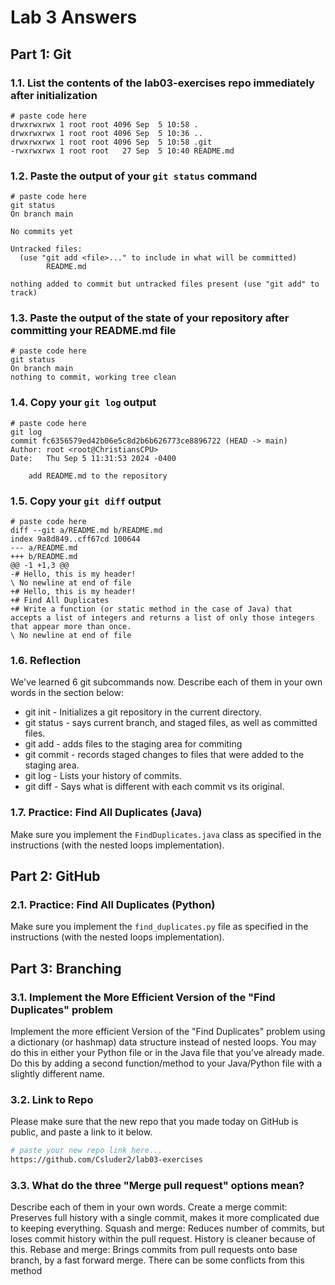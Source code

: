 # Lab 3 Answers

## Part 1: Git

### 1.1. List the contents of the lab03-exercises repo immediately after initialization
```
# paste code here
drwxrwxrwx 1 root root 4096 Sep  5 10:58 .
drwxrwxrwx 1 root root 4096 Sep  5 10:36 ..
drwxrwxrwx 1 root root 4096 Sep  5 10:58 .git
-rwxrwxrwx 1 root root   27 Sep  5 10:40 README.md

```

### 1.2. Paste the output of your `git status` command
```
# paste code here
git status
On branch main

No commits yet

Untracked files:
  (use "git add <file>..." to include in what will be committed)
        README.md

nothing added to commit but untracked files present (use "git add" to track)

```

### 1.3. Paste the output of the state of your repository after committing your README.md file
```
# paste code here
git status
On branch main
nothing to commit, working tree clean

```

### 1.4. Copy your `git log` output
```
# paste code here
git log 
commit fc6356579ed42b06e5c8d2b6b626773ce8896722 (HEAD -> main)
Author: root <root@ChristiansCPU>
Date:   Thu Sep 5 11:31:53 2024 -0400

    add README.md to the repository

```

### 1.5. Copy your `git diff` output
```
# paste code here
diff --git a/README.md b/README.md
index 9a8d849..cff67cd 100644
--- a/README.md
+++ b/README.md
@@ -1 +1,3 @@
-# Hello, this is my header!
\ No newline at end of file
+# Hello, this is my header!
+# Find All Duplicates
+# Write a function (or static method in the case of Java) that accepts a list of integers and returns a list of only those integers that appear more than once.
\ No newline at end of file

```


### 1.6. Reflection

We've learned 6 git subcommands now. Describe each of them in your own words in the section below:

* git init - Initializes a git repository in the current directory. 
* git status - says current branch, and staged files, as well as committed files. 
* git add - adds files to the staging area for commiting 
* git commit - records staged changes to files that were added to the staging area. 
* git log - Lists your history of commits. 
* git diff - Says what is different with each commit vs its original. 


### 1.7. Practice: Find All Duplicates (Java)
Make sure you implement the `FindDuplicates.java` class as specified in the instructions (with the nested loops implementation).

## Part 2: GitHub

### 2.1. Practice: Find All Duplicates (Python)
Make sure you implement the `find_duplicates.py` file as specified in the instructions (with the nested loops implementation).


## Part 3: Branching

### 3.1. Implement the More Efficient Version of the "Find Duplicates" problem
Implement the more efficient Version of the "Find Duplicates" problem using a dictionary (or hashmap) data structure instead of nested loops. You may do this in either your Python file or in the Java file that you’ve already made. Do this by adding a second function/method to your Java/Python file with a slightly different name.


### 3.2. Link to Repo
Please make sure that the new repo that you made today on GitHub is public, and paste a link to it below.

```bash
# paste your new repo link here...
https://github.com/Csluder2/lab03-exercises
```

### 3.3. What do the three "Merge pull request" options mean? 
Describe each of them in your own words.
Create a merge commit: 
Preserves full history with a single commit, makes it more complicated due to keeping everything. 
Squash and merge:
Reduces number of commits, but loses commit history within the pull request. History is cleaner because of this. 
Rebase and merge: Brings commits from pull requests onto base branch, by a fast forward merge. There can be some conflicts from this method

